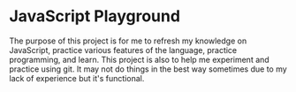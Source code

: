 # JavaScript Playground

The purpose of this project is for me to refresh my knowledge on JavaScript, practice various features of the language, practice programming, and learn. This project is also to help me experiment and practice using git. It may not do things in the best way sometimes due to my lack of experience but it's functional.